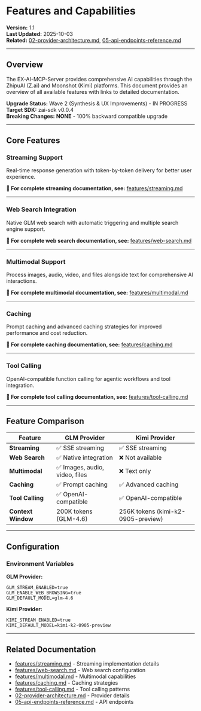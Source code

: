 # Features and Capabilities

**Version:** 1.1  
**Last Updated:** 2025-10-03  
**Related:** [02-provider-architecture.md](02-provider-architecture.md), [05-api-endpoints-reference.md](05-api-endpoints-reference.md)

---

## Overview

The EX-AI-MCP-Server provides comprehensive AI capabilities through the ZhipuAI (Z.ai) and Moonshot (Kimi) platforms. This document provides an overview of all available features with links to detailed documentation.

**Upgrade Status:** Wave 2 (Synthesis & UX Improvements) - IN PROGRESS  
**Target SDK:** zai-sdk v0.0.4  
**Breaking Changes:** **NONE** - 100% backward compatible upgrade

---

## Core Features

### Streaming Support
Real-time response generation with token-by-token delivery for better user experience.

**📖 For complete streaming documentation, see:** [features/streaming.md](features/streaming.md)

---

### Web Search Integration
Native GLM web search with automatic triggering and multiple search engine support.

**📖 For complete web search documentation, see:** [features/web-search.md](features/web-search.md)

---

### Multimodal Support
Process images, audio, video, and files alongside text for comprehensive AI interactions.

**📖 For complete multimodal documentation, see:** [features/multimodal.md](features/multimodal.md)

---

### Caching
Prompt caching and advanced caching strategies for improved performance and cost reduction.

**📖 For complete caching documentation, see:** [features/caching.md](features/caching.md)

---

### Tool Calling
OpenAI-compatible function calling for agentic workflows and tool integration.

**📖 For complete tool calling documentation, see:** [features/tool-calling.md](features/tool-calling.md)

---

## Feature Comparison

| Feature | GLM Provider | Kimi Provider |
|---------|--------------|---------------|
| **Streaming** | ✅ SSE streaming | ✅ SSE streaming |
| **Web Search** | ✅ Native integration | ❌ Not available |
| **Multimodal** | ✅ Images, audio, video, files | ❌ Text only |
| **Caching** | ✅ Prompt caching | ✅ Advanced caching |
| **Tool Calling** | ✅ OpenAI-compatible | ✅ OpenAI-compatible |
| **Context Window** | 200K tokens (GLM-4.6) | 256K tokens (kimi-k2-0905-preview) |

---

## Configuration

### Environment Variables

**GLM Provider:**
```env
GLM_STREAM_ENABLED=true
GLM_ENABLE_WEB_BROWSING=true
GLM_DEFAULT_MODEL=glm-4.6
```

**Kimi Provider:**
```env
KIMI_STREAM_ENABLED=true
KIMI_DEFAULT_MODEL=kimi-k2-0905-preview
```

---

## Related Documentation

- [features/streaming.md](features/streaming.md) - Streaming implementation details
- [features/web-search.md](features/web-search.md) - Web search configuration
- [features/multimodal.md](features/multimodal.md) - Multimodal capabilities
- [features/caching.md](features/caching.md) - Caching strategies
- [features/tool-calling.md](features/tool-calling.md) - Tool calling patterns
- [02-provider-architecture.md](02-provider-architecture.md) - Provider details
- [05-api-endpoints-reference.md](05-api-endpoints-reference.md) - API endpoints

